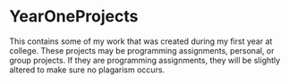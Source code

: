 # YearOneProjects
This contains some of my work that was created during my first year at college. These projects may be programming assignments, personal, or group projects. If they are programming assignments, they will be slightly altered to make sure no plagarism occurs.

